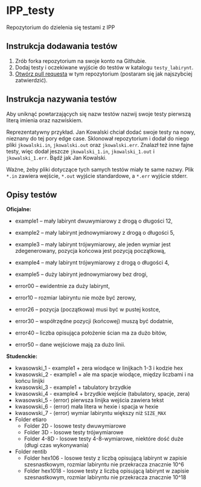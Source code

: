 # IPP_testy

Repozytorium do dzielenia się testami z IPP

## Instrukcja dodawania testów

1. Zrób forka repozytorium na swoje konto na Githubie.
2. Dodaj testy i oczekiwane wyjście do testów w katalogu `testy_labirynt`.
3. [Otwórz pull requesta](https://docs.github.com/en/pull-requests/collaborating-with-pull-requests/proposing-changes-to-your-work-with-pull-requests/creating-a-pull-request-from-a-fork) w tym repozytorium (postaram się jak najszybciej zatwierdzić).

## Instrukcja nazywania testów

Aby uniknąć powtarzających się nazw testów nazwij swoje testy pierwszą literą imienia oraz nazwiskiem.

Reprezentatywny przykład. Jan Kowalski chciał dodać swoje testy na nowy, nieznany do tej pory edge case.
Sklonował repozytorium i dodał do niego pliki `jkowalski.in`, `jkowalski.out` oraz `jkowalski.err`.
Znalazł też inne fajne testy, więc dodał jeszcze `jkowalski_1.in`, `jkowalski_1.out` i `jkowalski_1.err`.
Bądź jak Jan Kowalski.

Ważne, żeby pliki dotyczące tych samych testów miały te same nazwy. Plik `*.in` zawiera wejście, `*.out` wyjście
standardowe,  a `*.err` wyjście stderr.

## Opisy testów

**Oficjalne:**

- example1 – mały labirynt dwuwymiarowy z drogą o długości 12,

- example2 – mały labirynt jednowymiarowy z drogą o długości 5,
- example3 – mały labirynt trójwymiarowy, ale jeden wymiar jest zdegenerowany, pozycja końcowa jest pozycją początkową,
- example4 – mały labirynt trójwymiarowy z drogą o długości 4,
- example5 – duży labirynt jednowymiarowy bez drogi,
- error00 – ewidentnie za duży labirynt,
- error10 – rozmiar labiryntu nie może być zerowy,
- error26 – pozycja (początkowa) musi być w pustej kostce,
- error30 – współrzędne pozycji (końcowej) muszą być dodatnie,
- error40 – liczba opisująca położenie ścian ma za dużo bitów,
- error50 – dane wejściowe mają za dużo linii.

**Studenckie:**

- kwasowski_1 - example1 + zera wiodące w linijkach 1-3 i kodzie hex
- kwasowski_2 - example1 + ale ma spacje wiodące, między liczbami i na końcu linijki
- kwasowski_3 - example1 + tabulatory brzydkie
- kwasowski_4 - example4 + brzydkie wejście (tabulatory, spacje, zera)
- kwasowski_5 - (error) pierwsza linijka wejścia zawiera tekst
- kwasowski_6 - (error) mała litera w hexie i spacja w hexie
- kwasowski_7 - (error) wymiar labiryntu większy niż `SIZE_MAX`
- Folder etiaro
  - Folder 2D - losowe testy dwuwymiarowe
  - Folder 3D - losowe testy trójwymiarowe
  - Folder 4-8D - losowe testy 4-8-wymiarowe, niektóre dość duże (długi czas wykonywania)
- Folder rentib
  - Folder hex106 - losowe testy z liczbą opisującą labirynt w zapisie szesnastkowym, rozmiar labiryntu nie przekracza znacznie 10^6
  - Folder hex1018 - losowe testy z liczbą opisującą labirynt w zapisie szesnastkowym, rozmiar labiryntu nie przekracza znacznie 10^18
